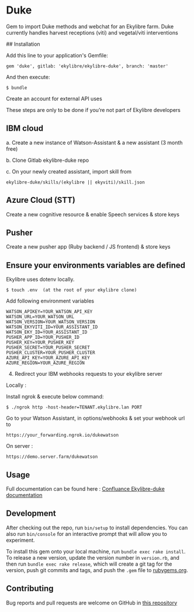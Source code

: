 # Duke

Gem to import Duke methods and webchat for an Ekylibre farm.
Duke currently handles harvest receptions (viti) and vegetal/viti interventions

## Installation

Add this line to your application's Gemfile:

```
gem 'duke', gitlab: 'ekylibre/ekylibre-duke', branch: 'master'
```
And then execute:
```
$ bundle
```
Create an account for external API uses 

These steps are only to be done if you’re not part of Ekylibre developers

## IBM cloud

a. Create a new instance of Watson-Assistant & a new assistant (3 month free)

b. Clone Gitlab ekylibre-duke repo

c. On your newly created assistant, import skill from 
```
ekylibre-duke/skills/(ekylibre || ekyviti)/skill.json
```

## Azure Cloud (STT)

Create a new cognitive resource & enable Speech services & store keys

## Pusher

Create a new pusher app (Ruby backend / JS frontend) & store keys

## Ensure your environments variables are defined

Ekylibre uses dotenv locally. 
```
$ touch .env  (at the root of your ekylibre clone)
```
Add following environment variables 
```
WATSON_APIKEY=YOUR_WATSON_API_KEY
WATSON_URL=YOUR_WATSON_URL
WATSON_VERSION=YOUR_WATSON_VERSION
WATSON_EKYVITI_ID=YOUR_ASSISTANT_ID
WATSON_EKY_ID=YOUR_ASSISTANT_ID
PUSHER_APP_ID=YOUR_PUSHER_ID
PUSHER_KEY=YOUR_PUSHER_KEY
PUSHER_SECRET=YOUR_PUSHER_SECRET
PUSHER_CLUSTER=YOUR_PUSHER_CLUSTER
AZURE_API_KEY=YOUR_AZURE_API_KEY
AZURE_REGION=YOUR_AZURE_REGION
```
4. Redirect your IBM webhooks requests to your ekylibre server 

Locally : 

Install ngrok & execute below command:
```
$ ./ngrok http -host-header=TENANT.ekylibre.lan PORT
```
Go to your Watson Assistant, in options/webhooks & set your webhook url to 
```
https://your_forwarding.ngrok.io/dukewatson
```
On server :
```
https://demo.server.farm/dukewatson
```

## Usage

Full documentation can be found here : [Confluance Ekylibre-duke documentation](https://ekylibre.atlassian.net/wiki/spaces/EKYLIBRE/pages/262536/Installation+-+Duke)

## Development

After checking out the repo, run `bin/setup` to install dependencies. You can also run `bin/console` for an interactive prompt that will allow you to experiment.

To install this gem onto your local machine, run `bundle exec rake install`. To release a new version, update the version number in `version.rb`, and then run `bundle exec rake release`, which will create a git tag for the version, push git commits and tags, and push the `.gem` file to [rubygems.org](https://rubygems.org).

## Contributing

Bug reports and pull requests are welcome on GitHub in [this repository](https://gitlab.com/ekylibre/ekylibre-duke)
